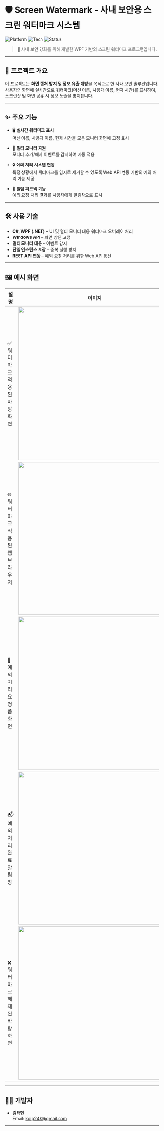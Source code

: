 # 🛡️ Screen Watermark - 사내 보안용 스크린 워터마크 시스템

![Platform](https://img.shields.io/badge/platform-Windows-blue)
![Tech](https://img.shields.io/badge/built%20with-C%23%20%7C%20WPF%20%7C%20API-lightgrey)
![Status](https://img.shields.io/badge/status-Completed-brightgreen)

> 🧩 사내 보안 강화를 위해 개발한 WPF 기반의 스크린 워터마크 프로그램입니다.

---

## 📌 프로젝트 개요

이 프로젝트는 **화면 캡처 방지 및 정보 유출 예방**을 목적으로 한 사내 보안 솔루션입니다.  
사용자의 화면에 실시간으로 워터마크(머신 이름, 사용자 이름, 현재 시간)를 표시하여,  
스크린샷 및 화면 공유 시 정보 노출을 방지합니다.

---

## ✨ 주요 기능

- 🖥️ **실시간 워터마크 표시**  
  머신 이름, 사용자 이름, 현재 시간을 모든 모니터 화면에 고정 표시

- 🔄 **멀티 모니터 지원**  
  모니터 추가/해제 이벤트를 감지하여 자동 적용

- 🔒 **예외 처리 시스템 연동**  
  특정 상황에서 워터마크를 임시로 제거할 수 있도록 Web API 연동 기반의 예외 처리 기능 제공

- 📢 **알림 피드백 기능**  
  예외 요청 처리 결과를 사용자에게 알림창으로 표시

---

## 🛠️ 사용 기술

- **C#**, **WPF (.NET)** – UI 및 멀티 모니터 대응 워터마크 오버레이 처리
- **Windows API** – 화면 상단 고정
- **멀티 모니터 대응** - 이벤트 감지
- **단일 인스턴스 보장** – 중복 실행 방지
- **REST API 연동** – 예외 요청 처리를 위한 Web API 통신

---

## 🖼️ 예시 화면

| 설명 | 이미지 |
|------|--------|
| ✅ 워터마크 적용된 바탕화면 | <img src="https://github.com/user-attachments/assets/ea222745-3f46-4e7d-a15c-a42dd6911d44" width="500"/> |
| 🌐 워터마크 적용된 웹 브라우저 | <img src="https://github.com/user-attachments/assets/560ed7f9-ff0d-4cce-861d-2826918a56d1" width="500"/> |
| 📝 예외처리 요청 폼 화면 | <img src="https://github.com/user-attachments/assets/bbb07caf-3c50-4653-a365-cb9600d0813b" width="500"/> |
| 📬 예외처리 완료 알림창 | <img src="https://github.com/user-attachments/assets/a7625bf2-f9b5-436b-919e-025ea0de0a15" width="500"/> |
| ❌ 워터마크 해제된 바탕화면  | <img src="https://github.com/user-attachments/assets/8f206296-e00e-41af-9443-1f9b0609b6cf" width="500"/> |
---

## 🧑‍💻 개발자

- **김태현**  
  Email: koip248@gmail.com

---
